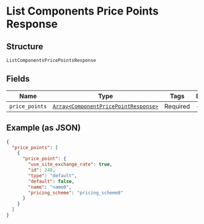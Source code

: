 
# List Components Price Points Response

## Structure

`ListComponentsPricePointsResponse`

## Fields

| Name | Type | Tags | Description |
|  --- | --- | --- | --- |
| `price_points` | [`Array<ComponentPricePointResponse>`](../../doc/models/component-price-point-response.md) | Required | - |

## Example (as JSON)

```json
{
  "price_points": [
    {
      "price_point": {
        "use_site_exchange_rate": true,
        "id": 248,
        "type": "default",
        "default": false,
        "name": "name0",
        "pricing_scheme": "pricing_scheme8"
      }
    }
  ]
}
```

